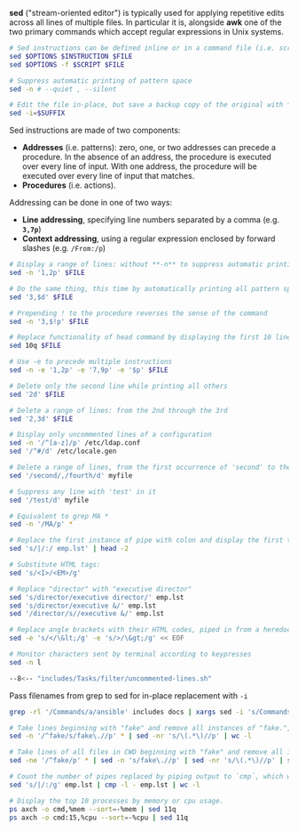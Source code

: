 **sed** ("stream-oriented editor") is typically used for applying repetitive edits across all lines of multiple files. 
In particular it is, alongside **awk** one of the two primary commands which accept regular expressions in Unix systems. 

```sh
# Sed instructions can be defined inline or in a command file (i.e. script).
sed $OPTIONS $INSTRUCTION $FILE
sed $OPTIONS -f $SCRIPT $FILE
```

```sh
# Suppress automatic printing of pattern space
sed -n # --quiet , --silent

# Edit the file in-place, but save a backup copy of the original with **$SUFFIX** appended to the filename.
sed -i=$SUFFIX
```

Sed instructions are made of two components: 

- **Addresses** (i.e. patterns): zero, one, or two addresses can precede a procedure. In the absence of an address, the procedure is executed over every line of input. With one address, the procedure will be executed over every line of input that matches.
- **Procedures** (i.e. actions).


Addressing can be done in one of two ways:

- **Line addressing**, specifying line numbers separated by a comma (e.g. **`3,7p`**)
- **Context addressing**, using a regular expression enclosed by forward slashes (e.g. `/From:/p`)

```sh title="Line addressing"
# Display a range of lines: without **-n** to suppress automatic printing of pattern space, each line will be printed twice
sed -n '1,2p' $FILE

# Do the same thing, this time by automatically printing all pattern space but suppressing from the third line on. $ refers to the last line
sed '3,$d' $FILE

# Prepending ! to the procedure reverses the sense of the command
sed -n '3,$!p' $FILE

# Replace functionality of head command by displaying the first 10 lines, then quitting
sed 10q $FILE

# Use -e to precede multiple instructions
sed -n -e '1,2p' -e '7,9p' -e '$p' $FILE

# Delete only the second line while printing all others
sed '2d' $FILE

# Delete a range of lines: from the 2nd through the 3rd
sed '2,3d' $FILE
```

```sh title="Context addressing"
# Display only uncommented lines of a configuration
sed -n '/^[a-z]/p' /etc/ldap.conf
sed '/^#/d' /etc/locale.gen

# Delete a range of lines, from the first occurrence of 'second' to the line with the first occurrence of 'fourth'
sed '/second/,/fourth/d' myfile

# Suppress any line with 'test' in it
sed '/test/d' myfile

# Equivalent to grep MA *
sed -n '/MA/p' *

# Replace the first instance of pipe with colon and display the first two lines.
sed 's/|/:/ emp.lst' | head -2

# Substitute HTML tags:
sed 's/<I>/<EM>/g'

# Replace "director" with "executive director"
sed 's/director/executive director/' emp.lst
sed 's/director/executive &/' emp.lst
sed '/director/s//executive &/' emp.lst

# Replace angle brackets with their HTML codes, piped in from a heredoc:
sed -e 's/</\&lt;/g' -e 's/>/\&gt;/g' << EOF
```

```sh
# Monitor characters sent by terminal according to keypresses
sed -n l

--8<-- "includes/Tasks/filter/uncommented-lines.sh"
```

Pass filenames from grep to sed for in-place replacement with `-i`

```sh
grep -rl '/Commands/a/ansible' includes docs | xargs sed -i 's/Commands\/a/cmd\/ansible/g'
```

```sh title="Piping statements together"
# Take lines beginning with "fake" and remove all instances of "fake.", piping them... remove all parentheses with content and count lines of output (results)
sed -n '/^fake/s/fake\.//p' * | sed -nr 's/\(.*\)//p' | wc -l

# Take lines of all files in CWD beginning with "fake" and remove all instances of string "fake." Then remove all parentheses with any content within them and print only the top 10 lines
sed -ne '/^fake/p' * | sed -n 's/fake\.//p' | sed -nr 's/\(.*\)//p' | sed 11q

# Count the number of pipes replaced by piping output to `cmp`, which will use the `-l` option to output byte numbers of differing values, then counting the lines of output (YUG:456)
sed 's/|/:/g' emp.lst | cmp -l - emp.lst | wc -l

# Display the top 10 processes by memory or cpu usage.
ps axch -o cmd,%mem --sort=-%mem | sed 11q
ps axch -o cmd:15,%cpu --sort=-%cpu | sed 11q
```

